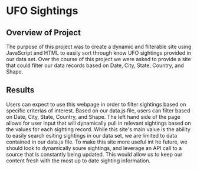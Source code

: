 # UFO Sightings

## Overview of Project 
The purpose of this project was to create a dynamic and fliterable site using JavaScript and HTML to easily sort through know UFO sightings provided in our data set. Over the course of this project we were asked to provide a site that could filter our data records based on Date, City, State, Country, and Shape. 


## Results
Users can expect to use this webpage in order to filter sightings based on specific criterias of interest. Based on our data.js file, users can filter based on Date, City, State, Country, and Shape. The left hand side of the page allows for user input that will dynamically pull in relevant sightings based on the values for each sighting record. While this site's main value is the ability to easily search esiting sightings in our data set, we are limited to data contained in our data.js file. To make this site more useful int he future, we should look to dynamically soure sightings, and leverage an API call to a source that is constantly being updated. This would allow us to keep our content fresh with the most up to date sighting information.
